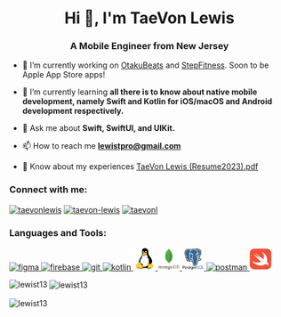 <h1 align="center">Hi 👋, I'm TaeVon Lewis</h1>
<h3 align="center">A Mobile Engineer from New Jersey</h3>

- 🔭 I’m currently working on [OtakuBeats](https://github.com/OtakuBeats/OtakuBeats) and [StepFitness](https://github.com/lewist13/YourSteps). Soon to be Apple App Store apps!

- 🌱 I’m currently learning **all there is to know about native mobile development, namely Swift and Kotlin for iOS/macOS and Android development respectively.**

- 💬 Ask me about **Swift, SwiftUI, and UIKit.**

- 📫 How to reach me **lewistpro@gmail.com**

- 📄 Know about my experiences [TaeVon Lewis (Resume2023).pdf](https://github.com/lewist13/lewist13/files/11643400/TaeVon.Lewis.Ramp.iOS.Intern.pdf)

<h3 align="left">Connect with me:</h3>
<p align="left">
<a href="https://linkedin.com/in/taevonlewis" target="blank"><img align="center" src="https://raw.githubusercontent.com/rahuldkjain/github-profile-readme-generator/master/src/images/icons/Social/linked-in-alt.svg" alt="taevonlewis" height="30" width="40" /></a>
<a href="https://stackoverflow.com/users/taevon-lewis" target="blank"><img align="center" src="https://raw.githubusercontent.com/rahuldkjain/github-profile-readme-generator/master/src/images/icons/Social/stack-overflow.svg" alt="taevon-lewis" height="30" width="40" /></a>
<a href="https://www.leetcode.com/taevonl" target="blank"><img align="center" src="https://raw.githubusercontent.com/rahuldkjain/github-profile-readme-generator/master/src/images/icons/Social/leet-code.svg" alt="taevonl" height="30" width="40" /></a>
</p>

<h3 align="left">Languages and Tools:</h3>
<p align="left"> <a href="https://www.figma.com/" target="_blank" rel="noreferrer"> <img src="https://www.vectorlogo.zone/logos/figma/figma-icon.svg" alt="figma" width="40" height="40"/> </a> <a href="https://firebase.google.com/" target="_blank" rel="noreferrer"> <img src="https://www.vectorlogo.zone/logos/firebase/firebase-icon.svg" alt="firebase" width="40" height="40"/> </a> <a href="https://git-scm.com/" target="_blank" rel="noreferrer"> <img src="https://www.vectorlogo.zone/logos/git-scm/git-scm-icon.svg" alt="git" width="40" height="40"/> </a> <a href="https://kotlinlang.org" target="_blank" rel="noreferrer"> <img src="https://www.vectorlogo.zone/logos/kotlinlang/kotlinlang-icon.svg" alt="kotlin" width="40" height="40"/> </a> <a href="https://www.linux.org/" target="_blank" rel="noreferrer"> <img src="https://raw.githubusercontent.com/devicons/devicon/master/icons/linux/linux-original.svg" alt="linux" width="40" height="40"/> </a> <a href="https://www.mongodb.com/" target="_blank" rel="noreferrer"> <img src="https://raw.githubusercontent.com/devicons/devicon/master/icons/mongodb/mongodb-original-wordmark.svg" alt="mongodb" width="40" height="40"/> </a> <a href="https://www.postgresql.org" target="_blank" rel="noreferrer"> <img src="https://raw.githubusercontent.com/devicons/devicon/master/icons/postgresql/postgresql-original-wordmark.svg" alt="postgresql" width="40" height="40"/> </a> <a href="https://postman.com" target="_blank" rel="noreferrer"> <img src="https://www.vectorlogo.zone/logos/getpostman/getpostman-icon.svg" alt="postman" width="40" height="40"/> </a> <a href="https://developer.apple.com/swift/" target="_blank" rel="noreferrer"> <img src="https://raw.githubusercontent.com/devicons/devicon/master/icons/swift/swift-original.svg" alt="swift" width="40" height="40"/> </a> </p>

<p><img align="left" src="https://github-readme-stats.vercel.app/api/top-langs?username=lewist13&show_icons=true&locale=en&layout=compact" alt="lewist13" /></p>

<p>&nbsp;<img align="center" src="https://github-readme-stats.vercel.app/api?username=lewist13&show_icons=true&locale=en" alt="lewist13" /></p>

<p><img align="center" src="https://github-readme-streak-stats.herokuapp.com/?user=lewist13&" alt="lewist13" /></p>

